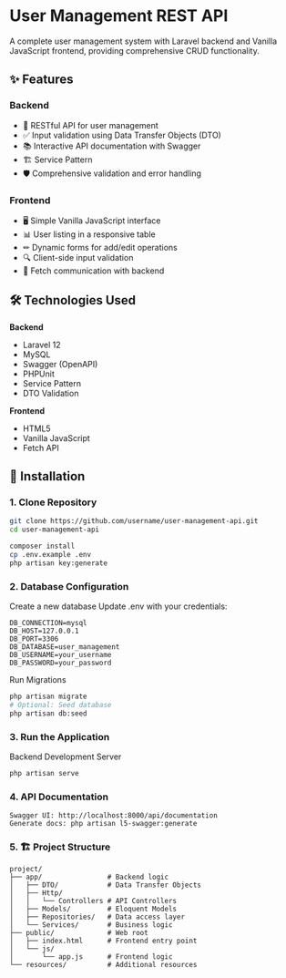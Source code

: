 # User Management REST API

A complete user management system with Laravel backend and Vanilla JavaScript frontend, providing comprehensive CRUD functionality.

## ✨ Features

### Backend
- 🚀 RESTful API for user management
- ✅ Input validation using Data Transfer Objects (DTO)
- 📚 Interactive API documentation with Swagger
- 🏗 Service Pattern
- 🛡 Comprehensive validation and error handling

### Frontend
- 🖥 Simple Vanilla JavaScript interface
- 📊 User listing in a responsive table
- ✏ Dynamic forms for add/edit operations
- 🔍 Client-side input validation
- 🔄 Fetch communication with backend

## 🛠 Technologies Used

**Backend**
- Laravel 12
- MySQL
- Swagger (OpenAPI)
- PHPUnit
- Service Pattern
- DTO Validation

**Frontend**
- HTML5
- Vanilla JavaScript
- Fetch API

## 🚀 Installation

### 1. Clone Repository
```bash
git clone https://github.com/username/user-management-api.git
cd user-management-api

composer install
cp .env.example .env
php artisan key:generate

```

### 2. Database Configuration

Create a new database
Update .env with your credentials:
```env
DB_CONNECTION=mysql
DB_HOST=127.0.0.1
DB_PORT=3306
DB_DATABASE=user_management
DB_USERNAME=your_username
DB_PASSWORD=your_password
```

Run Migrations
```bash
php artisan migrate
# Optional: Seed database
php artisan db:seed
```

### 3. Run the Application
Backend Development Server

```bash
php artisan serve
```

### 4. API Documentation
```
Swagger UI: http://localhost:8000/api/documentation
Generate docs: php artisan l5-swagger:generate
```

### 5. 🏗 Project Structure
``` Core Structure
project/
├── app/                # Backend logic
│   ├── DTO/            # Data Transfer Objects
│   ├── Http/
│   │   └── Controllers # API Controllers
│   ├── Models/         # Eloquent Models
│   ├── Repositories/   # Data access layer
│   └── Services/       # Business logic
├── public/             # Web root
│   ├── index.html      # Frontend entry point
│   └── js/
│       └── app.js      # Frontend logic
└── resources/          # Additional resources
```

